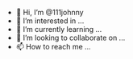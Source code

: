 - 👋 Hi, I’m @111johnny
- 👀 I’m interested in ...
- 🌱 I’m currently learning ...
- 💞️ I’m looking to collaborate on ...
- 📫 How to reach me ...

<!---
111johnny/111johnny is a ✨ special ✨ repository because its `README.md` (this file) appears on your GitHub profile.
You can click the Preview link to take a look at your changes.
--->
